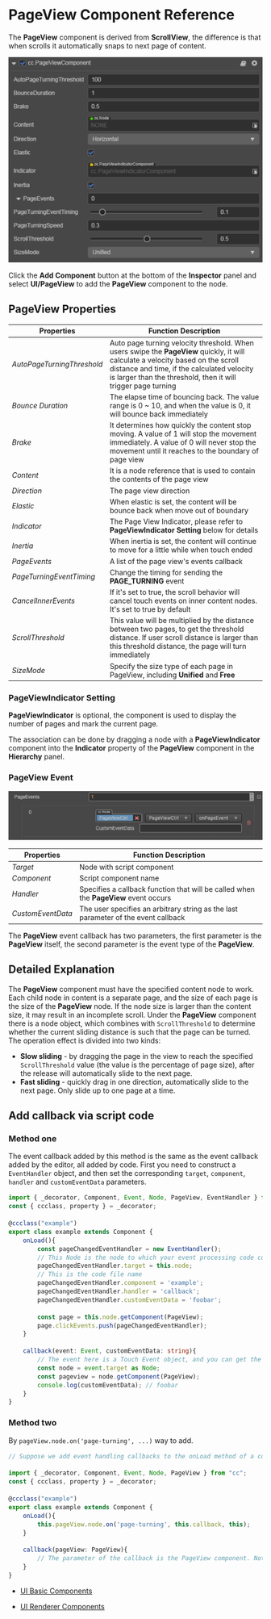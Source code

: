 # PageView Component Reference

The __PageView__ component is derived from __ScrollView__, the difference is that when scrolls it automatically snaps to next page of content.

![pageview-inspector](./pageview/pageview-inspector.png)

Click the __Add Component__ button at the bottom of the __Inspector__ panel and select __UI/PageView__ to add the __PageView__ component to the node.

## PageView Properties

| Properties               | Function Description |
| --------------           | ----------- |
| *AutoPageTurningThreshold* | Auto page turning velocity threshold. When users swipe the __PageView__ quickly, it will calculate a velocity based on the scroll distance and time, if the calculated velocity is larger than the threshold, then it will trigger page turning  |
| *Bounce Duration*          | The elapse time of bouncing back. The value range is 0 ~ 10, and when the value is 0, it will bounce back immediately |
| *Brake*                    | It determines how quickly the content stop moving. A value of 1 will stop the movement immediately. A value of 0 will never stop the movement until it reaches to the boundary of page view |
| *Content*                  | It is a node reference that is used to contain the contents of the page view |
| *Direction*                | The page view direction |
| *Elastic*                  | When elastic is set, the content will be bounce back when move out of boundary |
| *Indicator*                | The Page View Indicator, please refer to __PageViewIndicator Setting__ below for details |
| *Inertia*                  | When inertia is set, the content will continue to move for a little while when touch ended |
| *PageEvents*               | A list of the page view's events callback |
| *PageTurningEventTiming*   | Change the timing for sending the __PAGE_TURNING__ event |
| *CancelInnerEvents*        | If it's set to true, the scroll behavior will cancel touch events on inner content nodes. It's set to true by default |
| *ScrollThreshold*          | This value will be multiplied by the distance between two pages, to get the threshold distance. If user scroll distance is larger than this threshold distance, the page will turn immediately  |
| *SizeMode*                 | Specify the size type of each page in PageView, including __Unified__ and __Free__ |

### PageViewIndicator Setting

__PageViewIndicator__ is optional, the component is used to display the number of pages and mark the current page.

The association can be done by dragging a node with a __PageViewIndicator__ component into the __Indicator__ property of the __PageView__ component in the __Hierarchy__ panel.

### PageView Event

![pageview-event](./pageview/pageview-event.png)

| Properties      | Function Description |
| --------------  | ----------- |
| *Target*          | Node with script component |
| *Component*       | Script component name |
| *Handler*         | Specifies a callback function that will be called when the __PageView__ event occurs |
| *CustomEventData* | The user specifies an arbitrary string as the last parameter of the event callback |

The __PageView__ event callback has two parameters, the first parameter is the __PageView__ itself, the second parameter is the event type of the __PageView__.

## Detailed Explanation

The __PageView__ component must have the specified content node to work. Each child node in content is a separate page, and the size of each page is the size of the __PageView__ node. If the node size is larger than the content size, it may result in an incomplete scroll. Under the __PageView__ component there is a node object, which combines with `ScrollThreshold` to determine whether the current sliding distance is such that the page can be turned. The operation effect is divided into two kinds:

- __Slow sliding__ - by dragging the page in the view to reach the specified `ScrollThreshold` value (the value is the percentage of page size), after the release will automatically slide to the next page.
- __Fast sliding__ - quickly drag in one direction, automatically slide to the next page. Only slide up to one page at a time.

## Add callback via script code

### Method one

The event callback added by this method is the same as the event callback added by the editor, all added by code. First you need to construct a `EventHandler` object, and then set the corresponding `target`, `component`, `handler` and `customEventData` parameters.

```ts
import { _decorator, Component, Event, Node, PageView, EventHandler } from "cc";
const { ccclass, property } = _decorator;

@ccclass("example")
export class example extends Component {
    onLoad(){
        const pageChangedEventHandler = new EventHandler();
        // This Node is the node to which your event processing code component belongs
        pageChangedEventHandler.target = this.node;
        // This is the code file name
        pageChangedEventHandler.component = 'example';
        pageChangedEventHandler.handler = 'callback';
        pageChangedEventHandler.customEventData = 'foobar';

        const page = this.node.getComponent(PageView);
        page.clickEvents.push(pageChangedEventHandler);
    }

    callback(event: Event, customEventData: string){
        // The event here is a Touch Event object, and you can get the send node of the event by event.target
        const node = event.target as Node;
        const pageview = node.getComponent(PageView);
        console.log(customEventData); // foobar
    }
}
```

### Method two

By `pageView.node.on('page-turning', ...)` way to add.

```ts
// Suppose we add event handling callbacks to the onLoad method of a component and perform event handling in the callback function:

import { _decorator, Component, Event, Node, PageView } from "cc";
const { ccclass, property } = _decorator;

@ccclass("example")
export class example extends Component {
    onLoad(){
        this.pageView.node.on('page-turning', this.callback, this);
    }

    callback(pageView: PageView){
        // The parameter of the callback is the PageView component. Note that events registered this way cannot pass customEventData
    }
}
```

- [UI Basic Components](base-component.md)

- [UI Renderer Components](render-component.md)

